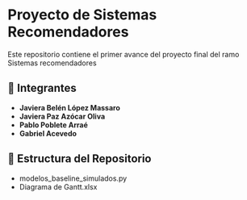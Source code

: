 # Proyecto de Sistemas Recomendadores

Este repositorio contiene el primer avance del proyecto final del ramo Sistemas recomendadores

## 👥 Integrantes

- **Javiera Belén López Massaro**  
- **Javiera Paz Azócar Oliva**  
- **Pablo Poblete Arraé**  
- **Gabriel Acevedo**

## 📁 Estructura del Repositorio
- modelos_baseline_simulados.py
- Diagrama de Gantt.xlsx
